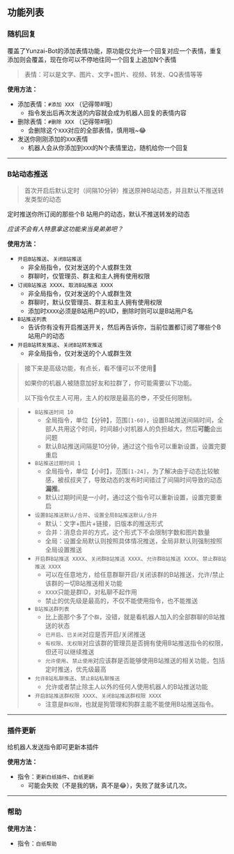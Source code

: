 
## 功能列表

### 随机回复

覆盖了Yunzai-Bot的添加表情功能，原功能仅允许一个回复对应一个表情，重复添加则会覆盖，现在你可以不停地往同一个回复上追加N个表情

> 表情：可以是文字、图片、文字+图片、视频、转发、QQ表情等等

**使用方法：**

- 添加表情：`#添加 XXX` （记得带#哦）
  - 指令发出后再次发送的内容就会成为机器人回复的表情内容
- 删除表情：`#删除 XXX` （记得带#哦）
  - 会删除这个`XXX`对应的全部表情，慎用哦~😂
- 发送你刚刚添加的`XXX`表情
  - 机器人会从你添加到`XXX`的N个表情里边，随机给你一个回复

------

### B站动态推送

> 首次开启后默认定时（间隔10分钟）推送原神B站动态，并且默认不推送转发类型的动态

定时推送你所订阅的那些个B 站用户的动态，默认不推送转发的动态

*应该不会有人特意拿这功能来当臭弟弟吧？*

**使用方法：**

- `开启B站推送`、`关闭B站推送`
  - 非全局指令，仅对发送的个人或群生效
  - 群聊时，仅管理员、群主和主人拥有使用权限
- `订阅B站推送 XXXX`、`取消B站推送 XXXX`
  - 非全局指令，仅对发送的个人或群生效
  - 群聊时，默认仅管理员、群主和主人拥有使用权限
  - 添加时`XXXX`必须是B站用户的UID，删除时则可以是B站用户名
- `B站推送列表`
  - 告诉你有没有开启推送开关，然后再告诉你，当前位置都订阅了哪些个B 站用户的动态
- `开启B站转发推送`、`关闭B站转发推送`
  - 非全局指令，仅对发送的个人或群生效

> 接下来是高级功能，有点长，看不懂可以不使用🤪
> 
> 如果你的机器人被随意加好友和拉群了，你可能需要以下功能。
> 
> 以下指令仅主人可用，主人的权限是最高的😎，不受任何限制。

> - `B站推送时间 10`
>   - 全局指令，单位【分钟】，范围`[1-60)`，设置B站推送间隔时间，全部人共用这个时间，时间越小对机器人的负担越大，然后**可能**会出问题
>   - 默认B站推送间隔是10分钟，通过这个指令可以重新设置，设置完要重启
> - `B站推送过期时间 1`
>   - 全局指令，单位【小时】，范围`[1-24]`，为了解决由于动态比较敏感，被叔叔夹了，导致动态的发布时间错过了间隔时间导致的动态**漏推**。
>   - 默认过期时间是一小时，通过这个指令可以重新设置，设置完要重启
> - `设置B站推送默认/合并`、`设置全局B站推送默认/合并`
>   - 默认：文字+图片+链接，旧版本的推送形式
>   - 合并：消息合并的方式，这个形式下不会限制字数和图片数量
>   - 全局：设置全局默认则按照具体情况推送，全局非默认则强制按照全局设置推送
> - `开启群B站推送 XXXX`、`关闭群B站推送 XXXX`、`允许群B站推送 XXXX`、`禁止群B站推送 XXXX`
>   - 可以在任意地方，给任意群聊开启/关闭该群的B站推送，允许/禁止该群的一切B站推送相关功能
>   - `XXXX`只能是群ID，对私聊不起作用
>   - 禁止的优先级是最高的，不仅不能使用指令，也不能推送
> - `B站推送群列表`
>   - 比上面那个多了个`群`，没错，就是看机器人加入的全部群聊的B站推送的状态
>   - `已开启`、`已关闭`对应是否开启/关闭推送
>   - `有权限`、`无权限`对应该群的管理员是否拥有使用B站推送指令的权限，但还可以继续推送
>   - `允许使用`、`禁止使用`对应该群是否能够使用B站推送的相关功能，包括定时推送，优先级最高
> - `允许B站私聊推送`、`禁止B站私聊推送`
>   - 允许或者禁止除主人以外的任何人使用机器人的B站推送功能
> - `开启B站推送群权限 XXXX`、`关闭B站推送群权限 XXXX`
>   - 注意是`群权限`，也就是狗管理和狗群主能不能使用B站推送指令。

------

### 插件更新

给机器人发送指令即可更新本插件

**使用方法：**

- 指令：`更新白纸插件`、`白纸更新`
  - 可能会失败（不是我的锅，真不是😂），失败了就多试几次。

------

### 帮助

**使用方法：**

- 指令：`白纸帮助`